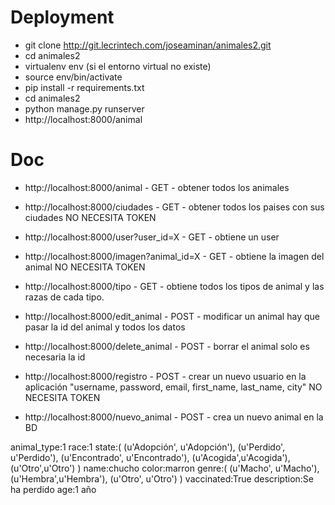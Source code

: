 # Deployment

* git clone http://git.lecrintech.com/joseaminan/animales2.git
* cd animales2
* virtualenv env (si el entorno virtual no existe)
* source env/bin/activate
* pip install -r requirements.txt
* cd animales2
* python manage.py runserver
* http://localhost:8000/animal

# Doc

* http://localhost:8000/animal - GET - obtener todos los animales
* http://localhost:8000/ciudades - GET - obtener todos los paises con sus ciudades NO NECESITA TOKEN
* http://localhost:8000/user?user_id=X - GET - obtiene un user
* http://localhost:8000/imagen?animal_id=X - GET - obtiene la imagen del animal NO NECESITA TOKEN
* http://localhost:8000/tipo - GET - obtiene todos los tipos de animal y las razas de cada tipo.

* http://localhost:8000/edit_animal - POST - modificar un animal hay que pasar la id del animal y todos los datos
* http://localhost:8000/delete_animal - POST - borrar el animal solo es necesaria la id
* http://localhost:8000/registro - POST - crear un nuevo usuario en la aplicación "username, password, email, first_name, last_name, city" NO NECESITA TOKEN
* http://localhost:8000/nuevo_animal - POST - crea un nuevo animal en la BD

animal_type:1
race:1
state:(
    (u'Adopción', u'Adopción'),
    (u'Perdido', u'Perdido'),
    (u'Encontrado', u'Encontrado'),
    (u'Acogida',u'Acogida'),
    (u'Otro',u'Otro')
)
name:chucho
color:marron
genre:(
    (u'Macho', u'Macho'),
    (u'Hembra',u'Hembra'),
    (u'Otro', u'Otro')
)
vaccinated:True
description:Se ha perdido
age:1 año
